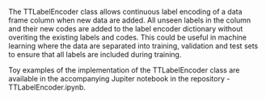 The TTLabelEncoder class allows continuous label encoding of a data frame column when new data are added.
All unseen labels in the column and their new codes are added to the label encoder dictionary without overiting
the existing labels and codes. This could be useful in machine learning where the data are separated into training, 
validation and test sets to ensure that all labels are included during training. 

Toy examples of the implementation of the TTLabelEncoder class are available in the accompanying Jupiter notebook in
the repository - TTLabelEncoder.ipynb.
